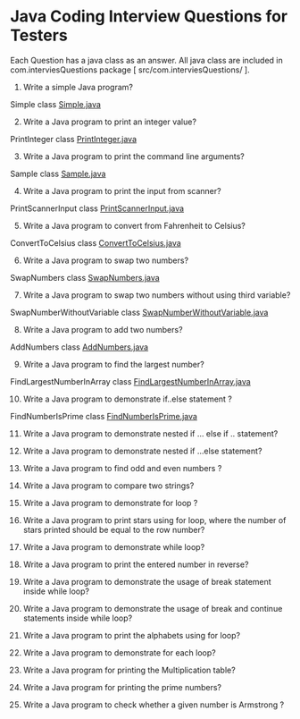 # Java Coding Interview Questions for Testers

Each Question has a java class as an answer. All java class are included in com.interviesQuestions package [ src/com.interviesQuestions/ ].

1) Write a simple Java program?

Simple class [Simple.java](https://github.com/HannachiHassen/JavaForTesters/blob/master/src/com/interviewQuestions/Simple.java)

2) Write a Java program to print an integer value?

PrintInteger class [PrintInteger.java](https://github.com/HannachiHassen/JavaForTesters/blob/master/src/com/interviewQuestions/PrintInteger.java)

3) Write a Java program to print the command line arguments?

Sample class [Sample.java](https://github.com/HannachiHassen/JavaForTesters/blob/master/src/com/interviewQuestions/Sample.java)

4) Write a Java program to print the input from scanner?

PrintScannerInput class [PrintScannerInput.java](https://github.com/HannachiHassen/JavaForTesters/blob/master/src/com/interviewQuestions/PrintScannerInput.java)

5) Write a Java program to convert from Fahrenheit to Celsius?
 
ConvertToCelsius class [ConvertToCelsius.java](https://github.com/HannachiHassen/JavaForTesters/blob/master/src/com/interviewQuestions/ConvertToCelsius.java)

6) Write a Java program to swap two numbers?

SwapNumbers class [SwapNumbers.java](https://github.com/HannachiHassen/JavaForTesters/blob/master/src/com/interviewQuestions/SwapNumbers.java)

7) Write a Java program to swap two numbers without using third variable?

SwapNumberWithoutVariable class [SwapNumberWithoutVariable.java](https://github.com/HannachiHassen/JavaForTesters/blob/master/src/com/interviewQuestions/SwapNumberWithoutVariable.java)

8) Write a Java program to add two numbers?

AddNumbers class [AddNumbers.java](https://github.com/HannachiHassen/JavaForTesters/blob/master/src/com/interviewQuestions/AddNumbers.java)

9) Write a Java program to find the largest number?

FindLargestNumberInArray class [FindLargestNumberInArray.java](https://github.com/HannachiHassen/JavaForTesters/blob/master/src/com/interviewQuestions/FindLargestNumberInArray.java)

10) Write a Java program to demonstrate if..else statement ?

FindNumberIsPrime class [FindNumberIsPrime.java](https://github.com/HannachiHassen/JavaForTesters/blob/master/src/com/interviewQuestions/FindNumberIsPrime.java)

11) Write a Java program to demonstrate nested if … else if .. statement?

12) Write a Java program to demonstrate nested if …else statement?

13) Write a Java program to find odd and even numbers ?

14) Write a Java program to compare two strings?

15) Write a Java program to demonstrate for loop ?

16) Write a Java program to print stars using for loop, where the number of stars printed should be equal to the row number?

17) Write a Java program to demonstrate while loop?

18) Write a Java program to print the entered number in reverse?

19) Write a Java program to demonstrate the usage of break statement inside while loop?

20) Write a Java program to demonstrate the usage of break and continue statements inside while loop?

21) Write a Java program to print the alphabets using for loop?

22) Write a Java program to demonstrate for each loop?

23) Write a Java program for printing the Multiplication table?

24) Write a Java program for printing the prime numbers?

25) Write a Java program to check whether a given number is Armstrong ?




